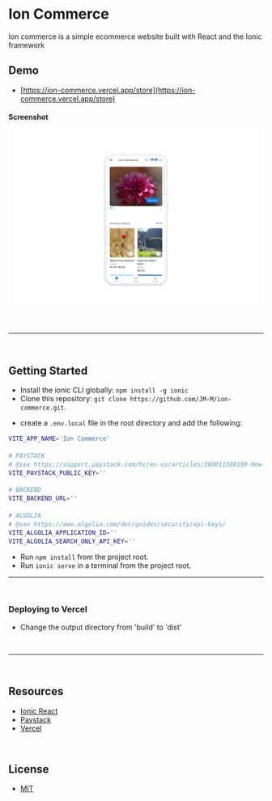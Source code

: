 # Ion Commerce

Ion commerce is a simple ecommerce website built with React and the Ionic framework

## Demo

- [https://ion-commerce.vercel.app/store](https://ion-commerce.vercel.app/store)

#### Screenshot

![screenshot](./screenshot.png 'screenshot')

&nbsp;

---

&nbsp;

## Getting Started

* Install the ionic CLI globally: `npm install -g ionic`
* Clone this repository: `git clone https://github.com/JM-M/ion-commerce.git`.
- create a `.env.local` file in the root directory and add the following:

```bash
VITE_APP_NAME='Ion Commerce'

# PAYSTACK
# @see https://support.paystack.com/hc/en-us/articles/360011508199-How-do-I-generate-new-API-keys-
VITE_PAYSTACK_PUBLIC_KEY=''

# BACKEND
VITE_BACKEND_URL=''

# ALGOLIA
# @see https://www.algolia.com/doc/guides/security/api-keys/
VITE_ALGOLIA_APPLICATION_ID=''
VITE_ALGOLIA_SEARCH_ONLY_API_KEY=''
```

* Run `npm install` from the project root.
* Run `ionic serve` in a terminal from the project root.
&nbsp;

---

&nbsp;

### Deploying to Vercel
- Change the output directory from 'build' to 'dist'

&nbsp;

---

&nbsp;

## Resources
- [Ionic React](https://ionicframework.com/docs/react)
- [Paystack](https://paystack.com/)
- [Vercel](https://vercel.com/)

&nbsp;

## License

- [MIT](LICENSE.md)